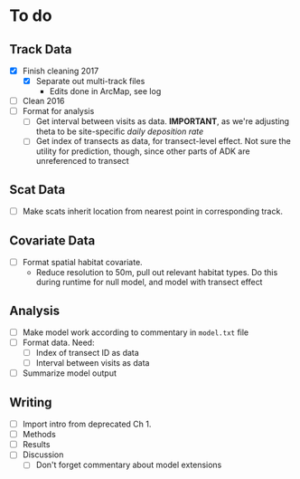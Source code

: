 # To do

## Track Data

* [x] Finish cleaning 2017
    * [x] Separate out multi-track files
        * Edits done in ArcMap, see log
* [ ] Clean 2016
* [ ] Format for analysis
    * [ ] Get interval between visits as data. **IMPORTANT**, as we're adjusting theta to be site-specific *daily deposition rate*
    * [ ] Get index of transects as data, for transect-level effect. Not sure the utility for prediction, though, since other parts of ADK are unreferenced to transect

## Scat Data

* [ ] Make scats inherit location from nearest point in corresponding track. 

## Covariate Data

* [ ] Format spatial habitat covariate. 
    * Reduce resolution to 50m, pull out relevant habitat types. Do this during runtime for null model, and model with transect effect

## Analysis

* [ ] Make model work according to commentary in `model.txt` file
* [ ] Format data. Need:
    * [ ] Index of transect ID as data
    * [ ] Interval between visits as data
* [ ] Summarize model output

## Writing

* [ ] Import intro from deprecated Ch 1. 
* [ ] Methods
* [ ] Results
* [ ] Discussion
    * [ ] Don't forget commentary about model extensions